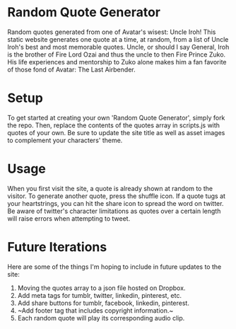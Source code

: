 # Random Quote Generator
Random quotes generated from one of Avatar's wisest: Uncle Iroh! This static website generates one quote at a time, at random, from a list of Uncle Iroh's best and most memorable quotes. Uncle, or should I say General, Iroh is the brother of Fire Lord Ozai and thus the uncle to then Fire Prince Zuko. His life experiences and mentorship to Zuko alone makes him a fan favorite of those fond of Avatar: The Last Airbender.

# Setup
To get started at creating your own 'Random Quote Generator', simply fork the repo. Then, replace the contents of the quotes array in scripts.js with quotes of your own. Be sure to update the site title as well as asset images to complement your characters' theme.

# Usage
When you first visit the site, a quote is already shown at random to the visitor. To generate another quote, press the shuffle icon. If a quote tugs at your heartstrings, you can hit the share icon to spread the word on twitter. Be aware of twitter's character limitations as quotes over a certain length will raise errors when attempting to tweet.

# Future Iterations
Here are some of the things I'm hoping to include in future updates to the site:

1. Moving the quotes array to a json file hosted on Dropbox.
2. Add meta tags for tumblr, twitter, linkedin, pinterest, etc.
3. Add share buttons for tumblr, facebook, linkedin, pinterest.
4. ~Add footer tag that includes copyright information.~
5. Each random quote will play its corresponding audio clip.


